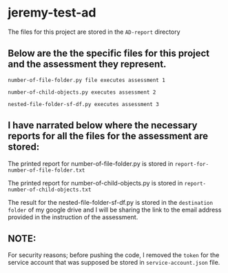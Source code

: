 # jeremy-test-ad

The files for this project are stored in the `AD-report` directory

## Below are the the specific files for this project and the assessment they represent.

`number-of-file-folder.py file executes assessment 1`

`number-of-child-objects.py executes assessment 2`

`nested-file-folder-sf-df.py executes assessment 3`

## I have narrated below  where the necessary reports for all the files for the assessment are stored:

The printed report for number-of-file-folder.py is stored in `report-for-number-of-file-folder.txt`

The printed report for number-of-child-objects.py is stored in `report-number-of-child-objects.txt`

The result for the nested-file-folder-sf-df.py is stored in the `destination folder` of my google drive and I will be sharing the link to the email address provided in the instruction of the assessment.

## NOTE: 
For security reasons; before pushing the code, I removed the `token` for the service account that was supposed be stored in `service-account.json` file. 